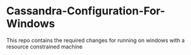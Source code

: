 # Cassandra-Configuration-For-Windows
This repo contains the required changes for running on windows with a resource constrained machine
